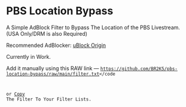 # PBS Location Bypass
A Simple AdBlock Filter to Bypass The Location of the PBS Livestream. (USA Only/DRM is also Required)

Recommended AdBlocker: [uBlock Origin](https://ublockorigin.com)

Currently in Work.

Add it manually using this RAW link — <code>https://github.com/BR2K5/pbs-location-bypass/raw/main/filter.txt</code

or [Copy](https://github.com/BR2K5/pbs-location-bypass/raw/main/filter.txt) The Filter To Your Filter Lists.
